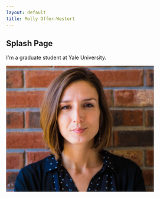 ```yaml
---
layout: default
title: Molly Offer-Westort
---
```

Splash Page  
------------

I'm a graduate student at Yale University.

<img src="/assets/molly_brick.jpg" alt="pic" style="width: 400px;"/>
